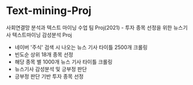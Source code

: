 # Text-mining-Proj
사회연결망 분석과 텍스트 마이닝 수업 팀 Proj(2021) - 투자 종목 선정을 위한 뉴스기사 텍스트마이닝 감성분석 Proj
- 네이버 '주식' 검색 시 나오는 뉴스 기사 타이틀 2500개 크롤링
- 빈도순 상위 18개 종목 선정
- 해당 종목 별 1000개 뉴스 기사 타이틀 크롤링
- 뉴스기사 감성분석 및 긍부정 판단
- 긍부정 판단 기반 투자 종목 선정
